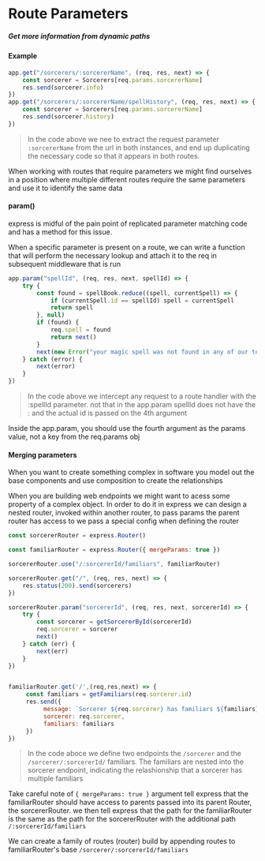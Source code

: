 # Route Parameters

##### Get more information from dynamic paths

#### Example

```js
app.get("/sorcerers/:sorcererName", (req, res, next) => {
	const sorcerer = Sorcerers[req.params.sorcererName]
	res.send(sorcerer.info)
})
app.get("/sorcerers/:sorcererName/spellHistory", (req, res, next) => {
	const sorcerer = Sorcerers[req.params.sorcererName]
	res.send(sorcerer.history)
})
```

> In the code above we nee to extract the request parameter `:sorcererName` from the url in both instances, and end up duplicating the necessary code so that it appears in both routes.

When working with routes that require parameters we might find ourselves in a position where multiple different routes require the same parameters and use it to identify the same data

#### param()

express is midful of the pain point of replicated parameter matching code and has a method for this issue.

When a specific parameter is present on a route, we can write a function that will perform the necessary lookup and attach it to the req in subsequent middleware that is run

```js
app.param("spellId", (req, res, next, spellId) => {
	try {
		const found = spellBook.reduce((spell, currentSpell) => {
			if (currentSpell.id == spellId) spell = currentSpell
			return spell
		}, null)
		if (found) {
			req.spell = found
			return next()
		}
		next(new Error("your magic spell was not found in any of our tomes"))
	} catch (error) {
		next(error)
	}
})
```

> In the code above we intercept any request to a route handler with the :spellId parameter. not that in the app.param spellId does not have the : and the actual id is passed on the 4th argument

Inside the app.param, you should use the fourth argument as the params value, not a key from the req.params obj

#### Merging parameters

When you want to create something complex in software you model out the base components and use composition to create the relationships

When you are building web endpoints we might want to acess some property of a complex object. In order to do it in express we can design a nested router, invoked within another router, to pass params the parent router has access to we pass a special config when defining the router

```js
const sorcererRouter = express.Router()

const familiarRouter = express.Router({ mergeParams: true })

sorcererRouter.use("/:sorcererId/familiars", familiarRouter)

sorcererRouter.get("/", (req, res, next) => {
	res.status(200).send(sorcerers)
})

sorcererRouter.param("sorcererId", (req, res, next, sorcererId) => {
	try {
		const sorcerer = getSorcererById(sorcererId)
		req.sorcerer = sorcerer
		next()
	} catch (err) {
		next(err)
	}
})


familiarRouter.get('/',(req,res,next) => {
     const familiars = getFamiliars(req.sorcerer.id)
     res.send({
          message: `Sorcerer ${req.sorcerer} has familiars ${familiars}`
          sorcerer: req.sorcerer,
          familiars: familiars
     })
})
```

> In the code aboce we define two endpoints the `/sorcerer` and the `/sorcerer/:sorcererId/` familiars. The familiars are nested into the sorcerer endpoint, indicating the relashionship that a sorcerer has multiple familiars

Take careful note of `{ mergeParams: true }` argument tell express that the familiarRouter should have access to parents passed into its parent Router, the sorcererRouter. we then tell express that the path for the familiarRouter is the same as the path for the sorcererRouter with the additional path `/:sorcererId/familiars`

We can create a family of routes (router) build by appending routes to familiarRouter's base `/sorcerer/:sorcererId/familiars`
